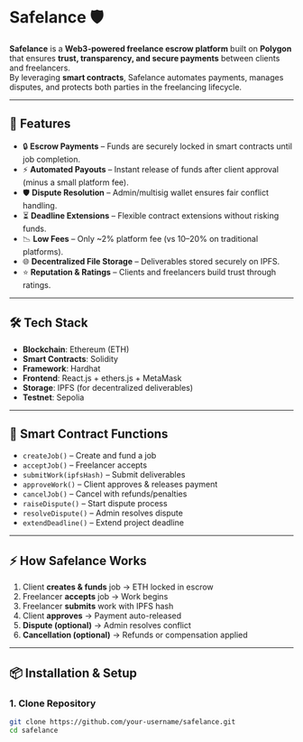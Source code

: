 # Safelance 🛡️

**Safelance** is a **Web3-powered freelance escrow platform** built on **Polygon** that ensures **trust, transparency, and secure payments** between clients and freelancers.  
By leveraging **smart contracts**, Safelance automates payments, manages disputes, and protects both parties in the freelancing lifecycle.  

---

## 🚀 Features

- 🔒 **Escrow Payments** – Funds are securely locked in smart contracts until job completion.  
- ⚡ **Automated Payouts** – Instant release of funds after client approval (minus a small platform fee).  
- 🛡️ **Dispute Resolution** – Admin/multisig wallet ensures fair conflict handling.  
- ⏳ **Deadline Extensions** – Flexible contract extensions without risking funds.  
- 📉 **Low Fees** – Only ~2% platform fee (vs 10–20% on traditional platforms).  
- 🌐 **Decentralized File Storage** – Deliverables stored securely on IPFS.  
- ⭐ **Reputation & Ratings** – Clients and freelancers build trust through ratings.  

---

## 🛠️ Tech Stack

- **Blockchain**: Ethereum (ETH)  
- **Smart Contracts**: Solidity  
- **Framework**: Hardhat  
- **Frontend**: React.js + ethers.js + MetaMask  
- **Storage**: IPFS (for decentralized deliverables)  
- **Testnet**: Sepolia  

---

## 📂 Smart Contract Functions

- `createJob()` – Create and fund a job  
- `acceptJob()` – Freelancer accepts  
- `submitWork(ipfsHash)` – Submit deliverables  
- `approveWork()` – Client approves & releases payment  
- `cancelJob()` – Cancel with refunds/penalties  
- `raiseDispute()` – Start dispute process  
- `resolveDispute()` – Admin resolves dispute  
- `extendDeadline()` – Extend project deadline  

---

## ⚡ How Safelance Works

1. Client **creates & funds** job → ETH locked in escrow  
2. Freelancer **accepts** job → Work begins  
3. Freelancer **submits** work with IPFS hash  
4. Client **approves** → Payment auto-released  
5. **Dispute (optional)** → Admin resolves conflict  
6. **Cancellation (optional)** → Refunds or compensation applied  

---

## 📦 Installation & Setup

### 1. Clone Repository
```bash
git clone https://github.com/your-username/safelance.git
cd safelance

